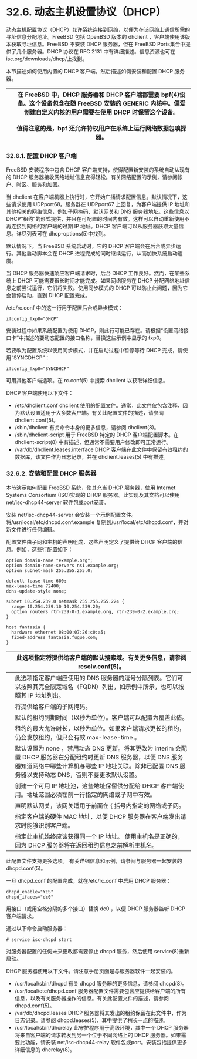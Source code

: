 # 32.6. 动态主机设置协议（DHCP）


动态主机配置协议（DHCP）允许系统连接到网络，以便为在该网络上通信所需的寻址信息分配地址。FreeBSD 包括 OpenBSD 版本的 dhclient ，客户端使用该版本获取寻址信息。FreeBSD 不安装 DHCP 服务器，但在 FreeBSD Ports集合中提供了几个服务器。DHCP 协议在 RFC 2131 中有详细描述。信息资源也可在 isc.org/downloads/dhcp/上找到。

本节描述如何使用内置的 DHCP 客户端。然后描述如何安装和配置 DHCP 服务器。

|  | 在 FreeBSD 中，DHCP 服务器和 DHCP 客户端都需要 bpf(4)设备。这个设备包含在随 FreeBSD 安装的 GENERIC 内核中。偏爱创建自定义内核的用户需要在使用 DHCP 时保留这个设备。<br /><br />值得注意的是，bpf 还允许特权用户在系统上运行网络数据包嗅探器。 |
| -- | --------------------------------------------------------------------------------------------------------------------------------------------------------------------------------------------------------------------------------------- |

### 32.6.1. 配置 DHCP 客户端

FreeBSD 安装程序中包含 DHCP 客户端支持，使得配置新安装的系统自动从现有的 DHCP 服务器接收网络地址信息变得轻松。有关网络配置的示例，请参阅帐户、时区、服务和加固。

当 dhclient 在客户端机器上执行时，它开始广播请求配置信息。默认情况下，这些请求使用 UDPport68。服务器在 UDPport67 上回复，为客户端提供 IP 地址和其他相关的网络信息，例如子网掩码、默认网关和 DNS 服务器地址。这些信息以 DHCP“租约”的形式提供，并且在可配置的时间内有效。这样可以自动重新使用不再连接到网络的客户端的过期 IP 地址。DHCP 客户端可以从服务器获取大量信息。详尽列表可在 dhcp-options(5)中找到。

默认情况下，当 FreeBSD 系统启动时，它的 DHCP 客户端会在后台或异步运行。其他启动脚本会在 DHCP 进程完成的同时继续运行，从而加快系统启动速度。

当 DHCP 服务器快速响应客户端请求时，后台 DHCP 工作良好。然而，在某些系统上 DHCP 可能需要很长时间才能完成。如果网络服务在 DHCP 分配网络地址信息之前尝试运行，它们将失败。使用同步模式的 DHCP 可以防止此问题，因为它会暂停启动，直到 DHCP 配置完成。

/etc/rc.conf 中的这一行用于配置后台或异步模式：

```
ifconfig_fxp0="DHCP"
```

安装过程中如果系统配置为使用 DHCP，则此行可能已存在。请根据“设置网络接口卡”中描述的要动态配置的接口名称，替换这些示例中显示的 fxp0。

若要改为配置系统以使用同步模式，并在启动过程中暂停等待 DHCP 完成，请使用“SYNCDHCP”：

```
ifconfig_fxp0="SYNCDHCP"
```

可用其他客户端选项。在 rc.conf(5) 中搜索 dhclient 以获取详细信息。

DHCP 客户端使用以下文件：

* /etc/dhclient.conf dhclient 使用的配置文件。通常，此文件仅包含注释，因为默认设置适用于大多数客户端。有关此配置文件的描述，请参阅 dhclient.conf(5)。
* /sbin/dhclient 有关命令本身的更多信息，请参阅 dhclient(8)。
* /sbin/dhclient-script 用于 FreeBSD 特定的 DHCP 客户端配置脚本。在 dhclient-script(8) 中有描述，但通常不需要用户修改即可正常运行。
* /var/db/dhclient.leases.interface DHCP 客户端在此文件中保留有效租约的数据库，该文件作为日志记录，并在 dhclient.leases(5) 中有描述。

### 32.6.2. 安装和配置 DHCP 服务器

本节演示如何配置 FreeBSD 系统，使其充当 DHCP 服务器，使用 Internet Systems Consortium (ISC)实现的 DHCP 服务器。此实现及其文档可以使用 net/isc-dhcp44-server 软件包或port安装。

安装 net/isc-dhcp44-server 会安装一个示例配置文件。将/usr/local/etc/dhcpd.conf.example 复制到/usr/local/etc/dhcpd.conf，并对新文件进行任何编辑。

配置文件由子网和主机的声明组成，这些声明定义了提供给 DHCP 客户端的信息。例如，这些行配置如下：

```
option domain-name "example.org";
option domain-name-servers ns1.example.org;
option subnet-mask 255.255.255.0;

default-lease-time 600;
max-lease-time 72400;
ddns-update-style none;

subnet 10.254.239.0 netmask 255.255.255.224 {
  range 10.254.239.10 10.254.239.20;
  option routers rtr-239-0-1.example.org, rtr-239-0-2.example.org;
}

host fantasia {
  hardware ethernet 08:00:07:26:c0:a5;
  fixed-address fantasia.fugue.com;
}
```

|  | 此选项指定将提供给客户端的默认搜索域。有关更多信息，请参阅 resolv.conf(5)。                                                                                                                                               |
| -- | --------------------------------------------------------------------------------------------------------------------------------------------------------------------------------------------------------------------------- |
|  | 此选项指定客户端应使用的 DNS 服务器的逗号分隔列表。它们可以按照其完全限定域名（FQDN）列出，如示例中所示，也可以按照其 IP 地址列出。                                                                                       |
|  | 将提供给客户端的子网掩码。                                                                                                                                                                                                |
|  | 默认的租约到期时间（以秒为单位）。客户端可以配置为覆盖此值。                                                                                                                                                              |
|  | 租约的最大允许时长，以秒为单位。如果客户端请求更长的租约，仍会发放租约，但只会有效 max-lease-time 。                                                                                                                      |
|  | 默认设置为 none ，禁用动态 DNS 更新。将其更改为 interim 会配置 DHCP 服务器在分配租约时更新 DNS 服务器，以便 DNS 服务器知道网络中哪些计算机与哪些 IP 地址关联。除非已配置 DNS 服务器以支持动态 DNS，否则不要更改默认设置。 |
|  | 创建一个可用 IP 地址池，这些地址保留供分配给 DHCP 客户端使用。地址范围必须在前一行指定的网络或子网中有效。                                                                                                                |
|  | 声明默认网关，该网关适用于前面在 { 括号内指定的网络或子网。                                                                                                                                                               |
|  | 指定客户端的硬件 MAC 地址，以便 DHCP 服务器在客户端发出请求时能够识别客户端。                                                                                                                                             |
|  | 指定此主机始终应该获得同一个 IP 地址。 使用主机名是正确的，因为 DHCP 服务器将在返回租约信息之前解析主机名。                                                                                                               |

此配置文件支持更多选项。 有关详细信息和示例，请参阅与服务器一起安装的 dhcpd.conf(5)。

一旦 dhcpd.conf 的配置完成，就在/etc/rc.conf 中启用 DHCP 服务器：

```
dhcpd_enable="YES"
dhcpd_ifaces="dc0"
```

用接口（或用空格分隔的多个接口）替换 dc0 ，以便 DHCP 服务器监听 DHCP 客户端请求。

通过以下命令启动服务器：

```
# service isc-dhcpd start
```

对服务器配置的任何未来更改都需要停止 dhcpd 服务，然后使用 service(8)重新启动。

DHCP 服务器使用以下文件。请注意手册页面是与服务器软件一起安装的。

* /usr/local/sbin/dhcpd 有关 dhcpd 服务器的更多信息，请参阅 dhcpd(8)。
* /usr/local/etc/dhcpd.conf 服务器配置文件需要包含应提供给客户端的所有信息，以及有关服务器操作的信息。有关此配置文件的描述，请参阅 dhcpd.conf(5)。
* /var/db/dhcpd.leases DHCP 服务器将其发出的租约保留在此文件中，作为日志记录。请参阅 dhcpd.leases(5)，其中提供了稍长一点的描述。
* /usr/local/sbin/dhcrelay 此守护程序用于高级环境，其中一个 DHCP 服务器将来自客户端的请求转发到另一个位于不同网络上的 DHCP 服务器。如果需要此功能，请安装 net/isc-dhcp44-relay 软件包或port。安装包括提供更多详细信息的 dhcrelay(8)。
